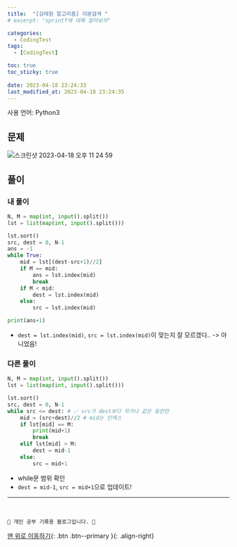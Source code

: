 ```yaml
---
title:  "[김태원 알고리즘] 이분검색 "
# excerpt: "sprintf에 대해 알아보자"

categories:
  - CodingTest
tags:
  - [CodingTest]

toc: true
toc_sticky: true
 
date: 2023-04-18 23:24:33
last_modified_at: 2023-04-18 23:24:35
---
```


사용 언어: Python3

## 문제
![스크린샷 2023-04-18 오후 11 24 59](https://user-images.githubusercontent.com/59405576/232807871-9601b2d3-4390-4c28-9267-e5476c743412.png)

## 풀이
### 내 풀이
```py
N, M = map(int, input().split())
lst = list(map(int, input().split()))

lst.sort()
src, dest = 0, N-1
ans = -1
while True:
    mid = lst[(dest-src+1)//2]
    if M == mid:
        ans = lst.index(mid)
        break
    if M < mid:
        dest = lst.index(mid)
    else:
        src = lst.index(mid)

print(ans+1)
```
- `dest = lst.index(mid)`, `src = lst.index(mid)`이 맞는지 잘 모르겠다.. -> 아니었음!

### 다른 풀이
```py
N, M = map(int, input().split())
lst = list(map(int, input().split()))

lst.sort()
src, dest = 0, N-1
while src <= dest: # ✅ src가 dest보다 작거나 같은 동안만
    mid = (src+dest)//2 # mid는 인덱스
    if lst[mid] == M:
        print(mid+1)
        break
    elif lst[mid] > M:
        dest = mid-1
    else:
        src = mid+1
```
- while문 범위 확인
- `dest = mid-1`, `src = mid+1`으로 업데이트!








***
<br>


    💛 개인 공부 기록용 블로그입니다. 👻

[맨 위로 이동하기](#){: .btn .btn--primary }{: .align-right}